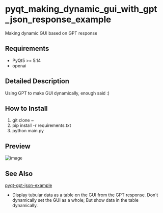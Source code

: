 # pyqt_making_dynamic_gui_with_gpt_json_response_example
Making dynamic GUI based on GPT response

## Requirements
* PyQt5 >= 5.14
* openai

## Detailed Description
Using GPT to make GUI dynamically, enough said :)

## How to Install
1. git clone ~
2. pip install -r requirements.txt
3. python main.py

## Preview
![image](https://github.com/yjg30737/pyqt_making_dynamic_gui_with_gpt_json_response_example/assets/55078043/4e03f291-8fb7-4e39-97e7-e03df382c8cb)

## See Also
<a href="https://github.com/yjg30737/pyqt-gpt-json-example">pyqt-gpt-json-example</a>
- Display tubular data as a table on the GUI from the GPT response. Don't dynamically set the GUI as a whole; But show data in the table dynamically.
